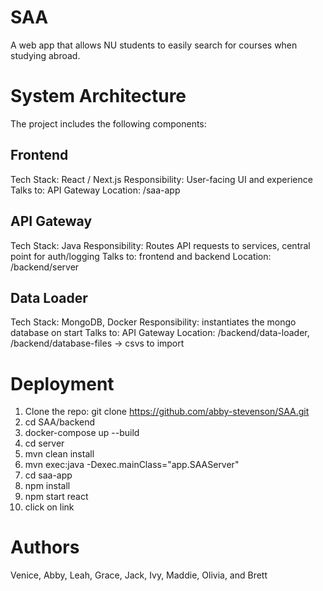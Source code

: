 # SAA
A web app that allows NU students to easily search for courses when studying abroad.

# System Architecture
The project includes the following components:

## Frontend
Tech Stack: React / Next.js
Responsibility: User-facing UI and experience
Talks to: API Gateway
Location: /saa-app

## API Gateway
Tech Stack: Java
Responsibility: Routes API requests to services, central point for auth/logging
Talks to: frontend and backend
Location: /backend/server

## Data Loader
Tech Stack: MongoDB, Docker
Responsibility: instantiates the mongo database on start
Talks to: API Gateway
Location: /backend/data-loader, /backend/database-files -> csvs to import

# Deployment
1. Clone the repo: git clone https://github.com/abby-stevenson/SAA.git
2. cd SAA/backend
3. docker-compose up --build
4. cd server
5. mvn clean install
6. mvn exec:java -Dexec.mainClass="app.SAAServer"
7. cd saa-app
8. npm install
9. npm start react
10. click on link

# Authors
Venice, Abby, Leah, Grace, Jack, Ivy, Maddie, Olivia, and Brett

